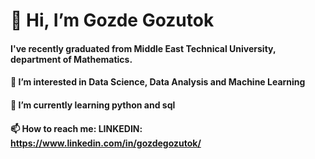 # 👋 Hi, I’m Gozde Gozutok
#### I've recently graduated from Middle East Technical University, department of Mathematics.
#### 👀 I’m interested in Data Science, Data Analysis and Machine Learning
#### 🌱 I’m currently learning python and sql
#### 📫 How to reach me: LINKEDIN: https://www.linkedin.com/in/gozdegozutok/

<!---
Gozde13/Gozde13 is a ✨ special ✨ repository because its `README.md` (this file) appears on your GitHub profile.
You can click the Preview link to take a look at your changes.
--->
